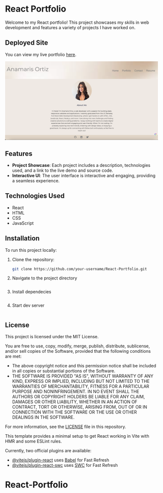 # React Portfolio

Welcome to my React portfolio! This project showcases my skills in web development and features a variety of projects I have worked on.

## Deployed Site

You can view my live portfolio [here](https://anamarisortiz-portfolio.netlify.app/).

![Portfolio Screenshot](portfolio-screenshot.png)

## Features

- **Project Showcase**: Each project includes a description, technologies used, and a link to the live demo and source code.
- **Interactive UI**: The user interface is interactive and engaging, providing a seamless experience.

## Technologies Used

- React
- HTML
- CSS
- JavaScript


## Installation

To run this project locally:

1. Clone the repository:
   ```bash
   git clone https://github.com/your-username/React-Portfolio.git

2. Navigate to the project directory 
    ``` cd React-Portfolio

3. Install dependecies
    ``` npm install 

4.  Start dev server
    ``` npm run dev

## License

This project is licensed under the MIT License. 

You are free to use, copy, modify, merge, publish, distribute, sublicense, and/or sell copies of the Software, provided that the following conditions are met:

- The above copyright notice and this permission notice shall be included in all copies or substantial portions of the Software.
- THE SOFTWARE IS PROVIDED "AS IS", WITHOUT WARRANTY OF ANY KIND, EXPRESS OR IMPLIED, INCLUDING BUT NOT LIMITED TO THE WARRANTIES OF MERCHANTABILITY, FITNESS FOR A PARTICULAR PURPOSE AND NONINFRINGEMENT. IN NO EVENT SHALL THE AUTHORS OR COPYRIGHT HOLDERS BE LIABLE FOR ANY CLAIM, DAMAGES OR OTHER LIABILITY, WHETHER IN AN ACTION OF CONTRACT, TORT OR OTHERWISE, ARISING FROM, OUT OF OR IN CONNECTION WITH THE SOFTWARE OR THE USE OR OTHER DEALINGS IN THE SOFTWARE.

For more information, see the [LICENSE](LICENSE) file in this repository.


This template provides a minimal setup to get React working in Vite with HMR and some ESLint rules.

Currently, two official plugins are available:

- [@vitejs/plugin-react](https://github.com/vitejs/vite-plugin-react/blob/main/packages/plugin-react/README.md) uses [Babel](https://babeljs.io/) for Fast Refresh
- [@vitejs/plugin-react-swc](https://github.com/vitejs/vite-plugin-react-swc) uses [SWC](https://swc.rs/) for Fast Refresh
# React-Portfolio
